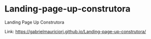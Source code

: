# Landing-page-up-construtora
 Landing Page Up Construtora
 
Link: https://gabrielmauriciorj.github.io/Landing-page-up-construtora/
